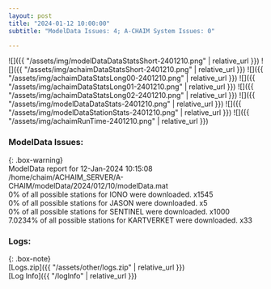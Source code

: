 ```yaml
---
layout: post
title: "2024-01-12 10:00:00"
subtitle: "ModelData Issues: 4; A-CHAIM System Issues: 0"

---
```


![]({{ "/assets/img/modelDataDataStatsShort-2401210.png" | relative_url }})
![]({{ "/assets/img/achaimDataStatsShort-2401210.png" | relative_url }})
![]({{ "/assets/img/achaimDataStatsLong00-2401210.png" | relative_url }})
![]({{ "/assets/img/achaimDataStatsLong01-2401210.png" | relative_url }})
![]({{ "/assets/img/achaimDataStatsLong02-2401210.png" | relative_url }})
![]({{ "/assets/img/modelDataDataStats-2401210.png" | relative_url }})
![]({{ "/assets/img/modelDataStationStats-2401210.png" | relative_url }})
![]({{ "/assets/img/achaimRunTime-2401210.png" | relative_url }})


### ModelData Issues:  
  
{: .box-warning}  
 ModelData report for 12-Jan-2024 10:15:08   
 /home/chaim/ACHAIM_SERVER/A-CHAIM/modelData/2024/012/10/modelData.mat   
 0% of all possible stations for IONO were downloaded. x1545   
 0% of all possible stations for JASON were downloaded. x5   
 0% of all possible stations for SENTINEL were downloaded. x1000   
 7.0234% of all possible stations for KARTVERKET were downloaded. x33   
  


### Logs:  
  
{: .box-note}  
[Logs.zip]({{ "/assets/other/logs.zip" | relative_url }})  
[Log Info]({{ "/logInfo" | relative_url }})  
